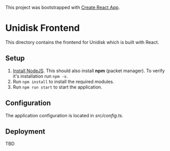 This project was bootstrapped with [Create React App](https://github.com/facebook/create-react-app).

# Unidisk Frontend

This directory contains the frontend for Unidisk which is built with React.

## Setup

1. [Install NodeJS](https://nodejs.org/en/download/). This should also install **npm** (packet manager). To verify it's installation run `npm -v`.
2. Run `npm install` to install the required modules.
3. Run `npm run start` to start the application.

## Configuration

The application configuration is located in _src/config.ts_.

## Deployment

TBD
